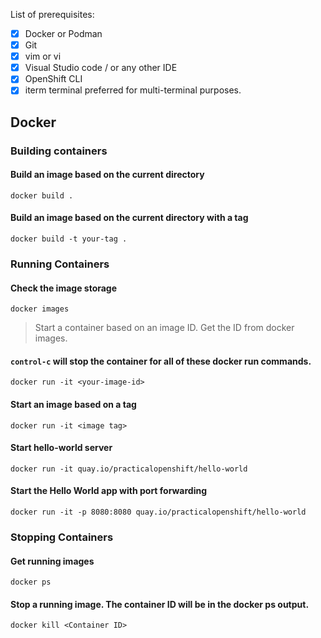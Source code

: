 List of prerequisites:
- [x] Docker or Podman
- [x] Git
- [x] vim or vi 
- [x] Visual Studio code / or any other IDE
- [x] OpenShift CLI 
- [x] iterm terminal preferred for multi-terminal purposes.
## Docker

### Building containers

#### Build an image based on the current directory
`docker build .`

#### Build an image based on the current directory with a tag
`docker build -t your-tag .`

### Running Containers

#### Check the image storage
`docker images`

> Start a container based on an image ID. Get the ID from docker images.

#### `control-c` will stop the container for all of these docker run commands.
`docker run -it <your-image-id>`

#### Start an image based on a tag
`docker run -it <image tag>`

#### Start hello-world server
`docker run -it quay.io/practicalopenshift/hello-world`

#### Start the Hello World app with port forwarding
`docker run -it -p 8080:8080 quay.io/practicalopenshift/hello-world`


### Stopping Containers

#### Get running images
`docker ps`

#### Stop a running image. The container ID will be in the docker ps output.
`docker kill <Container ID>`



